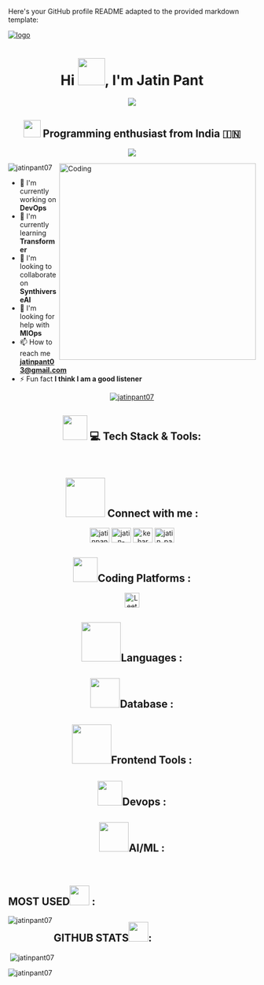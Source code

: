 Here's your GitHub profile README adapted to the provided markdown template:

[![logo](https://user-images.githubusercontent.com/74038190/225813708-98b745f2-7d22-48cf-9150-083f1b00d6c9.gif)](https://github.com/jatinpant07)

<h1 align="center">Hi <img src="https://i.giphy.com/5HyXGsoFzXWPKFx07j.webp" width="55">, I'm Jatin Pant</h1>
<p align="center">
 <a href="https://github.com/jatinpant07/readme-typing-svg">
  <img src="https://readme-typing-svg.herokuapp.com?lines=AI+ML+Enthusiast;DevOps+Explorer;Deep+Learning+Adventurer;&center=true&width=600&height=80">
</a>
</p>
<h2 align="center"> <img src="https://media.tenor.com/8OPCLlcaQoMAAAAj/cartoon-xolo.gif" width="35"> Programming enthusiast from India 🇮🇳</h2>
<p align="center" >
  <a href="https://github.com/jatinpant07/readme-typing-svg">
  <img src="https://readme-typing-svg.herokuapp.com?lines=💡+Major:+Computer+Science+Engineering;🌐+Specialization:+Machine+Learning+And+AI;&center=true&width=600&height=80">
</a>
</p>

<img align="right" alt="Coding" width="400" src="https://i0.wp.com/www.sciencenews.org/wp-content/uploads/2023/04/040823_chatgpt_feat.gif?fit=1024%2C576&ssl=1">

<p align="left"> <img src="https://komarev.com/ghpvc/?username=jatinpant07&label=Profile%20views&color=0e75b6&style=flat" alt="jatinpant07" /> </p>

- 🔭 I'm currently working on **DevOps**
- 🌱 I'm currently learning **Transformer**
- 👯 I'm looking to collaborate on **SynthiverseAI**
- 🤝 I'm looking for help with **MlOps**
- 📫 How to reach me **jatinpant03@gmail.com**
- ⚡ Fun fact **I think I am a good listener**

<p align="center"> <a href="https://github.com/jatinpant07/github-profile-trophy"><img src="https://github-profile-trophy.vercel.app/?username=jatinpant07" alt="jatinpant07" /></a> </p>

<h2 align="center">
  <img src="https://media2.giphy.com/media/QssGEmpkyEOhBCb7e1/giphy.gif?cid=ecf05e47a0n3gi1bfqntqmob8g9aid1oyj2wr3ds3mg700bl&rid=giphy.gif" width="50px" height="50px"> 💻 Tech Stack & Tools:
</h2>

<br>

<p align="center">
  <!-- Add your tech stack badges here -->
</p>

<h2 align="center"><img src="https://media.tenor.com/VUN-dhMVV9wAAAAj/social-media-jumping.gif" width="80"> Connect with me : </h2>
<p align="center">
  <a href="https://twitter.com/jatinpant07" target="blank"><img align="center" src="https://raw.githubusercontent.com/rahuldkjain/github-profile-readme-generator/master/src/images/icons/Social/twitter.svg" alt="jatinpant07" height="30" width="40" /></a>
  <a href="https://linkedin.com/in/jatin-pant-198b40232" target="blank"><img align="center" src="https://raw.githubusercontent.com/rahuldkjain/github-profile-readme-generator/master/src/images/icons/Social/linked-in-alt.svg" alt="jatin-pant-198b40232" height="30" width="40" /></a>
  <a href="https://www.youtube.com/c/kehar machayenge" target="blank"><img align="center" src="https://raw.githubusercontent.com/rahuldkjain/github-profile-readme-generator/master/src/images/icons/Social/youtube.svg" alt="kehar machayenge" height="30" width="40" /></a>
  <a href="https://www.leetcode.com/jatin_pant" target="blank"><img align="center" src="https://raw.githubusercontent.com/rahuldkjain/github-profile-readme-generator/master/src/images/icons/Social/leet-code.svg" alt="jatin_pant" height="30" width="40" /></a>
</p>

<h2 align="center"><img src="https://i.pinimg.com/originals/73/e1/54/73e15422011e763ea9b303a7738e71a3.gif" width="50">Coding Platforms : </h2>
<p align="center">
  <a href="https://www.leetcode.com/jatin_pant" target="_blank">
    <img align="center" src="https://img.shields.io/badge/LeetCode-%23FFA116.svg?style=for-the-badge&logo=leetcode&logoColor=white" alt="LeetCode" height="30" />
  </a>
</p>

<h2 align="center" class="badge-header"><img src="https://media.tenor.com/cH_yvjYMGU0AAAAi/hackerman-programming.gif" width="80">Languages : </h2>
<p align="center">
  <!-- Add your language badges here -->
</p>

<h2 align="center" class="badge-header"><img src="https://media.tenor.com/c1_NM0wDAvAAAAAj/data-datos.gif" width="60">Database : </h2>
<p align="center">
  <!-- Add your database badges here -->
</p>

<h2 align="center" class="badge-header"><img src="https://media.tenor.com/WQfHotAE4LIAAAAi/ryzim-ryzim-records.gif" width="80">Frontend Tools : </h2>
<p align="center">
  <!-- Add your frontend tool badges here -->
</p>

<h2 align="center" class="badge-header"><img src="https://media.tenor.com/gltER5OeK9wAAAAi/qws.gif" width="50">Devops : </h2>
<p align="center">
  <!-- Add your DevOps badges here -->
</p>

<h2 align="center" class="badge-header"><img src="https://i.giphy.com/VZV471U1wUShjcsMlE.webp" width="60">AI/ML : </h2>
<p align="center">
  <!-- Add your AI/ML badges here -->
</p>

<br>

## MOST USED<img src="https://media.tenor.com/ajJEDvIHuCQAAAAi/fire-flames.gif&ct=s" width="40"> :
<p><img align="left" src="https://github-readme-stats.vercel.app/api/top-langs?username=jatinpant07&show_icons=true&locale=en&layout=compact" alt="jatinpant07" /></p>

## GITHUB STATS<img src="https://media.tenor.com/ajJEDvIHuCQAAAAi/fire-flames.gif&ct=s" width="40">:
<p>&nbsp;<img align="center" src="https://github-readme-stats.vercel.app/api?username=jatinpant07&show_icons=true&locale=en" alt="jatinpant07" /></p>

<p><img align="center" src="https://github-readme-streak-stats.herokuapp.com/?user=jatinpant07&" alt="jatinpant07" /></p>
